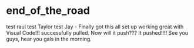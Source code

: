 # end_of_the_road
test raul
test Taylor
test Jay - Finally got this all set up working great with Visual Code!!!
successfully pulled. Now will it push???
It pushed!!!! See you guys, hear you gals in the morning.
